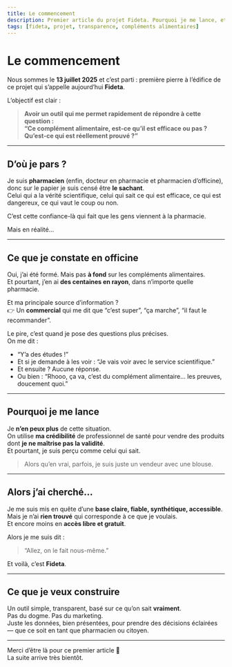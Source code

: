 ```yaml
---
title: Le commencement
description: Premier article du projet Fideta. Pourquoi je me lance, et ce que je veux changer.
tags: [fideta, projet, transparence, compléments alimentaires]
---
```


# Le commencement

Nous sommes le **13 juillet 2025** et c’est parti : première pierre à l’édifice de ce projet qui s’appelle aujourd’hui **Fideta**.

<!-- truncate -->

L’objectif est clair :  
> **Avoir un outil qui me permet rapidement de répondre à cette question :  
> “Ce complément alimentaire, est-ce qu’il est efficace ou pas ?  
> Qu’est-ce qui est réellement prouvé ?”**

---

## D’où je pars ?

Je suis **pharmacien** (enfin, docteur en pharmacie et pharmacien d’officine), donc sur le papier je suis censé être **le sachant**.  
Celui qui a la vérité scientifique, celui qui sait ce qui est efficace, ce qui est dangereux, ce qui vaut le coup ou non.

C’est cette confiance-là qui fait que les gens viennent à la pharmacie.

Mais en réalité…

---

## Ce que je constate en officine

Oui, j’ai été formé. Mais pas **à fond** sur les compléments alimentaires.  
Et pourtant, j’en ai **des centaines en rayon**, dans n’importe quelle pharmacie.

Et ma principale source d’information ?  
👉 Un **commercial** qui me dit que “c’est super”, “ça marche”, “il faut le recommander”.

Le pire, c’est quand je pose des questions plus précises.  
On me dit :
- “Y’a des études !”  
- Et si je demande à les voir : “Je vais voir avec le service scientifique.”  
- Et ensuite ? Aucune réponse.  
- Ou bien : “Rhooo, ça va, c’est du complément alimentaire… les preuves, doucement quoi.”

---

## Pourquoi je me lance

Je **n’en peux plus** de cette situation.  
On utilise **ma crédibilité** de professionnel de santé pour vendre des produits dont **je ne maîtrise pas la validité**.  
Et pourtant, je suis perçu comme celui qui sait.  
> Alors qu’en vrai, parfois, je suis juste un vendeur avec une blouse.

---

## Alors j’ai cherché…

Je me suis mis en quête d’une **base claire, fiable, synthétique, accessible**.  
Mais je n’ai **rien trouvé** qui corresponde à ce que je voulais.  
Et encore moins en **accès libre et gratuit**.

Alors je me suis dit :  
> “Allez, on le fait nous-même.”

Et voilà, c’est **Fideta**.

---

## Ce que je veux construire

Un outil simple, transparent, basé sur ce qu’on sait **vraiment**.  
Pas du dogme. Pas du marketing.  
Juste les données, bien présentées, pour prendre des décisions éclairées — que ce soit en tant que pharmacien ou citoyen.

---

Merci d’être là pour ce premier article 🙏  
La suite arrive très bientôt.
